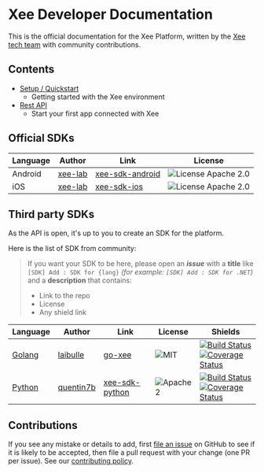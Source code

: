 # Xee Developer Documentation

This is the official documentation for the Xee Platform, written by the [Xee tech team](https://twitter.com/@Xee_ENG) with community contributions.

## Contents

- [Setup / Quickstart](setup/README.md)
    - Getting started with the Xee environment
- [Rest API](api/README.md)
    - Start your first app connected with Xee

## Official SDKs

|Language|Author|Link|License|
|---|---|---|---|
|Android|[xee-lab](https://github.com/xee-lab)|[xee-sdk-android](https://github.com/xee-lab/xee-sdk-android)|![License Apache 2.0](https://img.shields.io/badge/License-Apache%202.0-brightgreen.svg)|
|iOS|[xee-lab](https://github.com/xee-lab)|[xee-sdk-ios](https://github.com/xee-lab/xee-sdk-ios)|![License Apache 2.0](https://img.shields.io/badge/License-Apache%202.0-brightgreen.svg)|

## Third party SDKs

As the API is open, it's up to you to create an SDK for the platform.

Here is the list of SDK from community:

> If you want your SDK to be here, please open an _**issue**_ with a **title** like
> `[SDK] Add : SDK for {lang}` _(for example: `[SDK] Add : SDK for .NET`)_ and a **description** that contains:
> 
> * Link to the repo
> * License
> * Any shield link

|Language|Author|Link|License|Shields|
|---|---|---|---|---|
|[Golang](https://golang.org/)|[laibulle](https://github.com/laibulle/)|[go-xee](https://github.com/laibulle/go-xee)|![MIT](https://img.shields.io/badge/License-MIT-brightgreen.svg)|[![Build Status](https://travis-ci.org/laibulle/go-xee.svg?branch=master)](https://travis-ci.org/laibulle/go-xee) <br> [![Coverage Status](http://codecov.io/github/laibulle/go-xee/coverage.svg?branch=master)](http://codecov.io/github/laibulle/go-xee?branch=master)|
|[Python](https://www.python.org/)|[quentin7b](https://github.com/quentin7b/)|[xee-sdk-python](https://github.com/quentin7b/xee-sdk-python)|![Apache 2](https://img.shields.io/badge/License-Apache%202.0-brightgreen.svg)|[![Build Status](https://travis-ci.org/quentin7b/xee-sdk-python.svg?branch=master)](https://travis-ci.org/laibulle/go-xee) <br> [![Coverage Status](http://codecov.io/github/quentin7b/xee-sdk-python/coverage.svg?branch=master)](http://codecov.io/github/quentin7b/xee-sdk-python?branch=master)|


## Contributions

If you see any mistake or details to add, first [file an issue](http://github.com/xee-lab/documentation/issues) on GitHub to see if it is likely to be accepted, then file a pull request with your change (one PR per issue).
See our [contributing policy](CONTRIBUTING.md).
